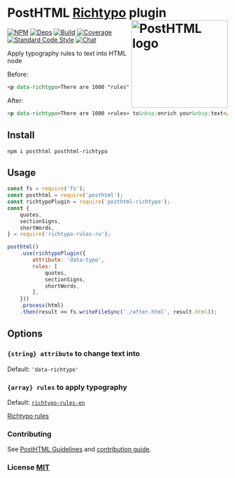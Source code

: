 # PostHTML [Richtypo] plugin <img align="right" width="220" height="200" title="PostHTML logo" src="http://posthtml.github.io/posthtml/logo.svg">

[![NPM][npm]][npm-url]
[![Deps][deps]][deps-url]
[![Build][build]][build-badge]
[![Coverage][cover]][cover-badge]
[![Standard Code Style][style]][style-url]
[![Chat][chat]][chat-badge]

Apply typography rules to text into HTML node

Before:

``` html
<p data-richtypo>There are 1000 "rules" to enrich your text</p>
```

After:

``` html
<p data-richtypo>There are 1000 «rules» to&nbsp;enrich your&nbsp;text</p>
```

## Install

```
npm i posthtml posthtml-richtypo
```

## Usage

``` js
const fs = require('fs');
const posthtml = require('posthtml');
const richtypoPlugin = require('posthtml-richtypo');
const {
    quotes,
    sectionSigns,
    shortWords,
} = require('richtypo-rules-ru');

posthtml()
    .use(richtypoPlugin({
        attribute: 'data-typo',
        rules: [
            quotes,
            sectionSigns,
            shortWords,
        ],
    }))
    .process(html)
    .then(result => fs.writeFileSync('./after.html', result.html));
```

## Options

### `{string} attribute` to change text into

Default: `'data-richtypo'`

### `{array} rules` to apply typography

Default: [`richtypo-rules-en`](https://www.npmjs.com/package/richtypo-rules-en)

[Richtypo rules](https://github.com/sapegin/richtypo.js/tree/master/packages)

### Contributing

See [PostHTML Guidelines](https://github.com/posthtml/posthtml/tree/master/docs) and [contribution guide](CONTRIBUTING.md).

### License [MIT](LICENSE)

[Richtypo]: https://github.com/sapegin/richtypo.js

[npm]: https://img.shields.io/npm/v/posthtml-richtypo.svg
[npm-url]: https://npmjs.com/package/posthtml-richtypo

[deps]: https://david-dm.org/Grawl/posthtml-richtypo.svg
[deps-url]: https://david-dm.org/Grawl/posthtml-richtypo

[style]: https://img.shields.io/badge/code%20style-standard-yellow.svg
[style-url]: http://standardjs.com/

[build]: https://travis-ci.org/Grawl/posthtml-richtypo.svg?branch=master
[build-badge]: https://travis-ci.org/Grawl/posthtml-richtypo?branch=master

[cover]: https://coveralls.io/repos/Grawl/posthtml-richtypo/badge.svg?branch=master
[cover-badge]: https://coveralls.io/r/Grawl/posthtml-richtypo?branch=master


[chat]: https://badges.gitter.im/posthtml/posthtml.svg
[chat-badge]: https://gitter.im/posthtml/posthtml?utm_source=badge&utm_medium=badge&utm_campaign=pr-badge&utm_content=badge"
